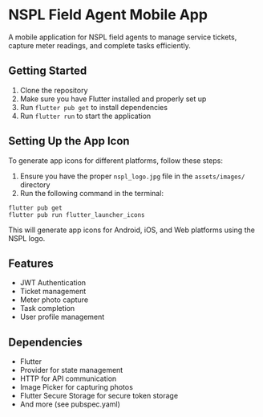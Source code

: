 # NSPL Field Agent Mobile App

A mobile application for NSPL field agents to manage service tickets, capture meter readings, and complete tasks efficiently.

## Getting Started

1. Clone the repository
2. Make sure you have Flutter installed and properly set up
3. Run `flutter pub get` to install dependencies
4. Run `flutter run` to start the application

## Setting Up the App Icon

To generate app icons for different platforms, follow these steps:

1. Ensure you have the proper `nspl_logo.jpg` file in the `assets/images/` directory
2. Run the following command in the terminal:

```
flutter pub get
flutter pub run flutter_launcher_icons
```

This will generate app icons for Android, iOS, and Web platforms using the NSPL logo.

## Features

- JWT Authentication
- Ticket management
- Meter photo capture
- Task completion
- User profile management

## Dependencies

- Flutter
- Provider for state management
- HTTP for API communication
- Image Picker for capturing photos
- Flutter Secure Storage for secure token storage
- And more (see pubspec.yaml)